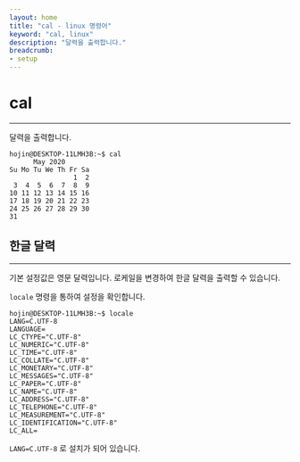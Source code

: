 ```yaml
---
layout: home
title: "cal - linux 명령어"
keyword: "cal, linux"
description: "달력을 출력합니다."
breadcrumb:
- setup
---
```


# cal
---
달력을 출력합니다.

```console
hojin@DESKTOP-11LMH3B:~$ cal
      May 2020
Su Mo Tu We Th Fr Sa
                1  2
 3  4  5  6  7  8  9
10 11 12 13 14 15 16
17 18 19 20 21 22 23
24 25 26 27 28 29 30
31
```

## 한글 달력
---
기본 설정값은 영문 달력입니다. 로케일을 변경하여 한글 달력을 출력할 수 있습니다.

`locale` 명령을 통하여 설정을 확인합니다.
```console
hojin@DESKTOP-11LMH3B:~$ locale
LANG=C.UTF-8
LANGUAGE=
LC_CTYPE="C.UTF-8"
LC_NUMERIC="C.UTF-8"
LC_TIME="C.UTF-8"
LC_COLLATE="C.UTF-8"
LC_MONETARY="C.UTF-8"
LC_MESSAGES="C.UTF-8"
LC_PAPER="C.UTF-8"
LC_NAME="C.UTF-8"
LC_ADDRESS="C.UTF-8"
LC_TELEPHONE="C.UTF-8"
LC_MEASUREMENT="C.UTF-8"
LC_IDENTIFICATION="C.UTF-8"
LC_ALL=
```

`LANG=C.UTF-8` 로 설치가 되어 있습니다.



